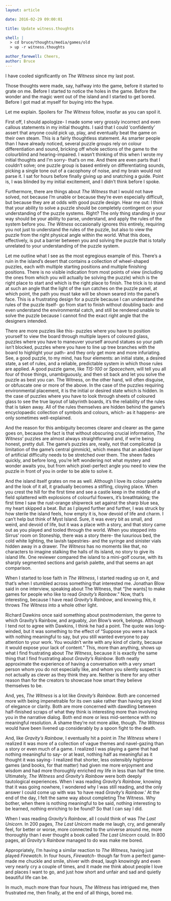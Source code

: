 ```yaml
---
layout: article

date: 2016-02-29 09:00:01

title: Update witness.thoughts

shell: |
  > cd bruce/thoughts/media/games/old
  > up -r witness.thoughts

author_farewell: Cheers,
author: Bruce
---
```


I have cooled significantly on *The Witness* since my last post. 

Those thoughts were made, say, halfway into the game, before it started to grate on me. Before I started to notice the holes in the game. Before the wonder and the magic went out of the island and I started to get bored. Before I got mad at myself for buying into the hype. 

Let me explain. Spoilers for *The Witness* follow, insofar as you can spoil it. 

First off, I should apologize- I made some very grossly incorrect and even callous statements in my initial thoughts. I said that I could ‘confidently’ assert that anyone could pick up, play, and eventually beat the game on their own steam. This is a fairly thoughtless statement. As smarter people than I have already noticed, several puzzle groups rely on colour differentiation and sound, bricking off whole sections of the game to the colourblind and hearing-impaired. I wasn’t thinking of this when I wrote my initial thoughts and I’m sorry- that’s on me. And there are even parts that I couldn’t solve; one puzzle group is based entirely on differentiating sounds, picking a single tone out of a cacophony of noise, and my brain would not parse it. I sat for hours before finally giving up and snatching a guide. Point is, I was blinded by my initial excitement, and I didn’t think before I spoke. 

Furthermore, there are things about *The Witness* that I would not have solved, not because I’m unable or because they’re even especially difficult, but because they are at odds with good puzzle design. Hear me out: I think that your ability to solve a puzzle should be completely contingent on your understanding of the puzzle systems. Right? The only thing standing in your way should be your ability to parse, understand, and apply the rules of the system before you. *The Witness* occasionally ignores this entirely, requiring you not just to understand the rules of the puzzle, but also to view the puzzle from the right physical angle within the world. What this does, effectively, is put a barrier between you and solving the puzzle that is totally unrelated to your understanding of the puzzle system. 

Let me outline what I see as the most egregious example of this. There’s a ruin in the island’s desert that contains a collection of wheel-shaped puzzles, each with multiple starting positions and multiple finishing positions. There is no visible indication from most points of view (including the ones from which you will actually be solving the puzzle) which is the right place to start and which is the right place to finish. The trick is to stand at such an angle that the light of the sun catches on the puzzle panel, at which point, the path you must take will be shown seared into the panel’s face. This is a frustrating design for a puzzle because I can understand the rules of the puzzle itself- go from start to finish without doubling back- and even understand the environmental catch, and still be rendered unable to solve the puzzle because I cannot find the exact right angle that the designers intended. 

There are more puzzles like this- puzzles where you have to position yourself to view the board through multiple layers of coloured glass, puzzles where you have to maneuver yourself around statues so your path isn’t blocked, puzzles where you have to line up tree branches with the board to highlight your path- and they only get more and more infuriating. See, a good puzzle, to my mind, has four elements: an initial state, a desired state, a set of rules, and a reliable, predictable system in which those rules are applied. A good puzzle game, like *TIS-100* or *Spacechem*, will tell you all four of those things, unambiguously, and then sit back and let you solve the puzzle as best you can. The Witness, on the other hand, will often disguise, or obfuscate one or more of the above. In the case of the puzzles requiring environmental placement, it is the initial or desired state which is hidden. In the case of puzzles where you have to look through sheets of coloured glass to see the true layout of labyrinth boards, it’s the reliability of the rules that is taken away. All of the rules themselves are hidden behind the game’s encyclopaedic collection of symbols and colours, which- as it happens- are only sometimes well-explained. 

And the reason for this ambiguity becomes clearer and clearer as the game goes on, because the fact is that without obscuring crucial information, *The Witness*’ puzzles are almost always straightforward and, if we’re being honest, pretty dull. The game’s puzzles are, really, not that complicated (a limitation of the game’s central gimmick), which  means that an added layer of artificial difficulty needs to be stretched over them. The sheen fades quickly, and before long, you’re left wondering not what mystery and wonder awaits you, but from which pixel-perfect angle you need to view the puzzle in front of you in order to be able to solve it. 

And the island itself grates on me as well. Although I love its colour palette and the look of it all, it gradually becomes a stifling, cloying place. When you crest the hill for the first time and see a castle keep in the middle of a field splattered with explosions of colourful flowers, it’s breathtaking; the first time I saw the rust-orange shipwreck set against the sharp blue sea, my heart skipped a beat. But as I played further and further, I was struck by how sterile the island feels, how empty it is, how devoid of life and charm. I can’t help but think of Myst Island. Sure, it was every bit as small, and weird, and devoid of life, but it was a place with a story, and that story came out as you played and tooled through the world. When you stepped into Sirrus’ room on Stoneship, there was a story there- the luxurious bed, the cold white lighting, the lavish tapestries- and the syringe and sinister vials hidden away in a drawer. *The Witness* has no moments like that, no characters to imagine stalking the halls of its island, no story to give its island life. One reviewer compared the island to a mini-golf course, with its sharply segmented sections and garish palette, and that seems an apt comparison. 

When I started to lose faith in *The Witness*, I started reading up on it, and that’s when I stumbled across something that interested me. Jonathan Blow said in one interview, speaking about The Witness, that “[he wants] to make games for people who like to read *Gravity’s Rainbow*.” Now, that’s interesting, because I have read *Gravity’s Rainbow*, and knowing this, it throws *The Witness* into a whole other light. 

Richard Dawkins once said something about postmodernism, the genre to which Gravity’s Rainbow, and arguably, Jon Blow’s work, belongs. Although I tend not to agree with Dawkins, I think he had a point. The quote was long-winded, but it was something to the effect of “Suppose you were a hack with nothing meaningful to say, but you still wanted everyone to pay attention to your work. You wouldn’t write with any kind of clarity, because it would expose your lack of content.” This, more than anything, shows up what I find frustrating about *The Witness*, because it is exactly the same thing that I find frustrating about *Gravity’s Rainbow*. Both neatly approximate the experience of having a conversation with a very smart person whom you do not especially like, and whom you silently suspect is not actually as clever as they think they are. Neither is there for any other reason than for the creators to showcase how smart they believe themselves to be.

And, yes, *The Witness* is a lot like *Gravity’s Rainbow*. Both are concerned more with being impenetrable for its own sake rather than having any kind of elegance or clarity. Both are more concerned with dawdling between half-finished scraps of what they think is interesting more than involving you in the narrative dialog. Both end more or less mid-sentence with no meaningful resolution. A shame they’re not more alike, though. *The Witness* would have been livened up considerably by a spoon fight to the death.

And, like *Gravity’s Rainbow*, I eventually hit a point in *The Witness* where I realized it was more of a collection of vague themes and navel-gazing than a story or even much of a game. I realized I was playing a game that had nothing meaningful to say- or at least, nothing half as meaningful as it thought it was saying- I realized that shorter, less ostensibly highbrow games (and books, for that matter) had given me more enjoyment and wisdom and had more thoroughly enriched my life in less than half the time. Ultimately, *The Witness* and *Gravity’s Rainbow* were both deeply tautological experiences. When I was reading *Gravity’s Rainbow*, knowing that it was going nowhere, I wondered why I was still reading, and the only answer I could come up with was ‘to have read *Gravity’s Rainbow*.’ At the end of the day, I felt the same way about completing The Witness. Why bother, when there is nothing meaningful to be said, nothing interesting to be learned, nothing enriching to be found? So that I can say I did. 

When I was reading *Gravity’s Rainbow*, all I could think of was *The Last Unicorn*. In 200 pages, *The Last Unicorn* made me laugh, cry, and generally feel, for better or worse, more connected to the universe around me, more thoroughly than I ever thought a book called *The Last Unicorn* could. In 800 pages, all *Gravity’s Rainbow* managed to do was make me bored. 

Appropriately, I’m having a similar reaction to *The Witness*, having just played *Firewatch*. In four hours, *Firewatch*- though far from a perfect game- made me chuckle and smile, shiver with dread, laugh knowingly and even very nearly cry a couple of times, and it made me think about people I love and places I want to go, and just how short and unfair and sad and quietly beautiful life can be. 

In much, much more than four hours, *The Witness* has intrigued me, then frustrated me, then finally, at the end of all things, bored me.   
